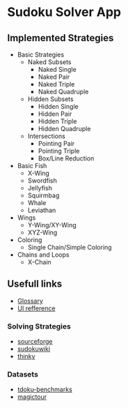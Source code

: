 # Sudoku Solver App

## Implemented Strategies

- Basic Strategies
  - Naked Subsets
    - Naked Single
    - Naked Pair
    - Naked Triple
    - Naked Quadruple
  - Hidden Subsets
    - Hidden Single
    - Hidden Pair
    - Hidden Triple
    - Hidden Quadruple
  - Intersections
    - Pointing Pair
    - Pointing Triple
    - Box/Line Reduction
- Basic Fish
  - X-Wing
  - Swordfish
  - Jellyfish
  - Squirmbag
  - Whale
  - Leviathan
- Wings
  - Y-Wing/XY-Wing
  - XYZ-Wing
- Coloring
  - Single Chain/Simple Coloring
- Chains and Loops
  - X-Chain

## Usefull links

- [Glossary](https://sudokuprimer.com/glossary.php)
- [UI refference](https://sudoku.com/)

### Solving Strategies

- [sourceforge](https://hodoku.sourceforge.net/en/techniques.php)
- [sudokuwiki](https://www.sudokuwiki.org/sudoku.htm)
- [thinky](https://www.thonky.com/sudoku/)

### Datasets

- [tdoku-benchmarks](https://github.com/t-dillon/tdoku/blob/master/benchmarks/README.md)
- [magictour](http://magictour.free.fr/sudoku.htm)
